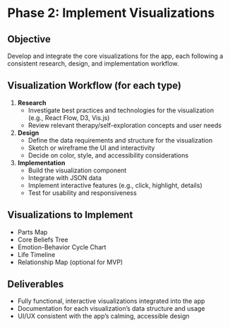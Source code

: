 # Phase 2: Implement Visualizations

## Objective

Develop and integrate the core visualizations for the app, each following a consistent research, design, and implementation workflow.

## Visualization Workflow (for each type)

1. **Research**
   - Investigate best practices and technologies for the visualization (e.g., React Flow, D3, Vis.js)
   - Review relevant therapy/self-exploration concepts and user needs
2. **Design**
   - Define the data requirements and structure for the visualization
   - Sketch or wireframe the UI and interactivity
   - Decide on color, style, and accessibility considerations
3. **Implementation**
   - Build the visualization component
   - Integrate with JSON data
   - Implement interactive features (e.g., click, highlight, details)
   - Test for usability and responsiveness

## Visualizations to Implement

- Parts Map
- Core Beliefs Tree
- Emotion-Behavior Cycle Chart
- Life Timeline
- Relationship Map (optional for MVP)

## Deliverables

- Fully functional, interactive visualizations integrated into the app
- Documentation for each visualization’s data structure and usage
- UI/UX consistent with the app’s calming, accessible design

